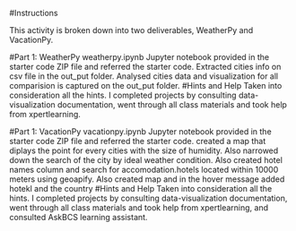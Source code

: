#Instructions

This activity is broken down into two deliverables, WeatherPy and VacationPy.

#Part 1: WeatherPy
weatherpy.ipynb Jupyter notebook provided in the starter code ZIP file and referred the starter code. Extracted cities info on csv file in the out_put folder. Analysed cities data 
and visualization for all comparision is captured on the out_put folder.
#Hints and Help
Taken into consideration all the hints. I completed projects by consulting data-visualization documentation, went through all class materials and took help from xpertlearning.

#Part 1: VacationPy
vacationpy.ipynb Jupyter notebook provided in the starter code ZIP file and referred the starter code. created a map that diplays the point for every cities with the size of humidity.
Also narrowed down the search of the city by ideal weather condition. Also created hotel names column and search for accomodation.hotels located within 10000 meters using geoapify. Also created map and in the hover message
added hotekl and the country
#Hints and Help
Taken into consideration all the hints. I completed projects by consulting data-visualization documentation, went through all class materials and took help from xpertlearning, and consulted AskBCS learning assistant.


